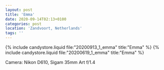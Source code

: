 ```yaml
---
layout: post
title: 'Emma'
date: 2020-09-14T02:13+0100
categories: post
location: 'Zandvoort, Netherlands'
tags: ''
---
```


{% include candystore.liquid file:"20200913_1_emma" title:"Emma" %}
{% include candystore.liquid file:"20200619_1_emma" title:"Emma" %}

Camera: Nikon D610, Sigam 35mm Art f/1.4